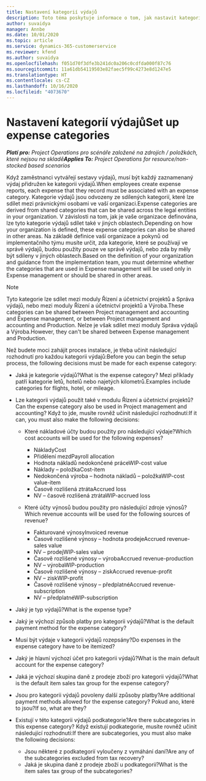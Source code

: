 ```yaml
---
title: Nastavení kategorií výdajů
description: Toto téma poskytuje informace o tom, jak nastavit kategorie výdajů a sdílené kategorie pro sestavy výdajů.
author: suvaidya
manager: Annbe
ms.date: 10/01/2020
ms.topic: article
ms.service: dynamics-365-customerservice
ms.reviewer: kfend
ms.author: suvaidya
ms.openlocfilehash: f051d70f3dfe3b241dc0a206c0cdfda000f87c76
ms.sourcegitcommit: 11a61db54119503e82faec5f99c4273e8d1247e5
ms.translationtype: HT
ms.contentlocale: cs-CZ
ms.lasthandoff: 10/16/2020
ms.locfileid: "4073670"
---
```

# <a name="set-up-expense-categories"></a><span data-ttu-id="578e9-103">Nastavení kategorií výdajů</span><span class="sxs-lookup"><span data-stu-id="578e9-103">Set up expense categories</span></span>

<span data-ttu-id="578e9-104">_**Platí pro:** Project Operations pro scénáře založené na zdrojích / položkách, které nejsou na skladě_</span><span class="sxs-lookup"><span data-stu-id="578e9-104">_**Applies To:** Project Operations for resource/non-stocked based scenarios_</span></span>

<span data-ttu-id="578e9-105">Když zaměstnanci vytvářejí sestavy výdajů, musí být každý zaznamenaný výdaj přidružen ke kategorii výdajů.</span><span class="sxs-lookup"><span data-stu-id="578e9-105">When employees create expense reports, each expense that they record must be associated with an expense category.</span></span> <span data-ttu-id="578e9-106">Kategorie výdajů jsou odvozeny ze sdílených kategorií, které lze sdílet mezi právnickými osobami ve vaší organizaci.</span><span class="sxs-lookup"><span data-stu-id="578e9-106">Expense categories are derived from shared categories that can be shared across the legal entities in your organization.</span></span> <span data-ttu-id="578e9-107">V závislosti na tom, jak je vaše organizace definována, lze tyto kategorie výdajů sdílet také v jiných oblastech.</span><span class="sxs-lookup"><span data-stu-id="578e9-107">Depending on how your organization is defined, these expense categories can also be shared in other areas.</span></span> <span data-ttu-id="578e9-108">Na základě definice vaší organizace a pokynů od implementačního týmu musíte určit, zda kategorie, které se používají ve správě výdajů, budou použity pouze ve správě výdajů, nebo zda by měly být sdíleny v jiných oblastech.</span><span class="sxs-lookup"><span data-stu-id="578e9-108">Based on the definition of your organization and guidance from the implementation team, you must determine whether the categories that are used in Expense management will be used only in Expense management or should be shared in other areas.</span></span>

> [!NOTE]
> <span data-ttu-id="578e9-109">Tyto kategorie lze sdílet mezi moduly Řízení a účetnictví projektů a Správa výdajů, nebo mezi moduly Řízení a účetnictví projektů a Výroba.</span><span class="sxs-lookup"><span data-stu-id="578e9-109">These categories can be shared between Project management and accounting and Expense management, or between Project management and accounting and Production.</span></span> <span data-ttu-id="578e9-110">Nelze je však sdílet mezi moduly Správa výdajů a Výroba.</span><span class="sxs-lookup"><span data-stu-id="578e9-110">However, they can't be shared between Expense management and Production.</span></span>

<span data-ttu-id="578e9-111">Než budete moci zahájit proces instalace, je třeba učinit následující rozhodnutí pro každou kategorii výdajů:</span><span class="sxs-lookup"><span data-stu-id="578e9-111">Before you can begin the setup process, the following decisions must be made for each expense category:</span></span>

- <span data-ttu-id="578e9-112">Jaká je kategorie výdajů?</span><span class="sxs-lookup"><span data-stu-id="578e9-112">What is the expense category?</span></span> <span data-ttu-id="578e9-113">Mezi příklady patří kategorie letů, hotelů nebo najetých kilometrů.</span><span class="sxs-lookup"><span data-stu-id="578e9-113">Examples include categories for flights, hotel, or mileage.</span></span>
- <span data-ttu-id="578e9-114">Lze kategorii výdajů použít také v modulu Řízení a účetnictví projektů?</span><span class="sxs-lookup"><span data-stu-id="578e9-114">Can the expense category also be used in Project management and accounting?</span></span> <span data-ttu-id="578e9-115">Když to jde, musíte rovněž učinit následující rozhodnutí:</span><span class="sxs-lookup"><span data-stu-id="578e9-115">If it can, you must also make the following decisions:</span></span>

    - <span data-ttu-id="578e9-116">Které nákladové účty budou použity pro následující výdaje?</span><span class="sxs-lookup"><span data-stu-id="578e9-116">Which cost accounts will be used for the following expenses?</span></span>

        - <span data-ttu-id="578e9-117">Náklady</span><span class="sxs-lookup"><span data-stu-id="578e9-117">Cost</span></span>
        - <span data-ttu-id="578e9-118">Přidělení mezd</span><span class="sxs-lookup"><span data-stu-id="578e9-118">Payroll allocation</span></span>
        - <span data-ttu-id="578e9-119">Hodnota nákladů nedokončené práce</span><span class="sxs-lookup"><span data-stu-id="578e9-119">WIP-cost value</span></span>
        - <span data-ttu-id="578e9-120">Náklady – položka</span><span class="sxs-lookup"><span data-stu-id="578e9-120">Cost-item</span></span>
        - <span data-ttu-id="578e9-121">Nedokončená výroba – hodnota nákladů – položka</span><span class="sxs-lookup"><span data-stu-id="578e9-121">WIP-cost value-item</span></span>
        - <span data-ttu-id="578e9-122">Časově rozlišená ztráta</span><span class="sxs-lookup"><span data-stu-id="578e9-122">Accrued loss</span></span>
        - <span data-ttu-id="578e9-123">NV – časově rozlišená ztráta</span><span class="sxs-lookup"><span data-stu-id="578e9-123">WIP-accrued loss</span></span>

    - <span data-ttu-id="578e9-124">Které účty výnosů budou použity pro následující zdroje výnosů?</span><span class="sxs-lookup"><span data-stu-id="578e9-124">Which revenue accounts will be used for the following sources of revenue?</span></span>

        - <span data-ttu-id="578e9-125">Fakturované výnosy</span><span class="sxs-lookup"><span data-stu-id="578e9-125">Invoiced revenue</span></span>
        - <span data-ttu-id="578e9-126">Časově rozlišené výnosy – hodnota prodeje</span><span class="sxs-lookup"><span data-stu-id="578e9-126">Accrued revenue-sales value</span></span>
        - <span data-ttu-id="578e9-127">NV – prodej</span><span class="sxs-lookup"><span data-stu-id="578e9-127">WIP-sales value</span></span>
        - <span data-ttu-id="578e9-128">Časově rozlišené výnosy – výroba</span><span class="sxs-lookup"><span data-stu-id="578e9-128">Accrued revenue-production</span></span>
        - <span data-ttu-id="578e9-129">NV – výroba</span><span class="sxs-lookup"><span data-stu-id="578e9-129">WIP-production</span></span>
        - <span data-ttu-id="578e9-130">Časově rozlišené výnosy – zisk</span><span class="sxs-lookup"><span data-stu-id="578e9-130">Accrued revenue-profit</span></span>
        - <span data-ttu-id="578e9-131">NV – zisk</span><span class="sxs-lookup"><span data-stu-id="578e9-131">WIP-profit</span></span>
        - <span data-ttu-id="578e9-132">Časově rozlišené výnosy – předplatné</span><span class="sxs-lookup"><span data-stu-id="578e9-132">Accrued revenue-subscription</span></span>
        - <span data-ttu-id="578e9-133">NV – předplatné</span><span class="sxs-lookup"><span data-stu-id="578e9-133">WIP-subscription</span></span>

- <span data-ttu-id="578e9-134">Jaký je typ výdajů?</span><span class="sxs-lookup"><span data-stu-id="578e9-134">What is the expense type?</span></span>
- <span data-ttu-id="578e9-135">Jaký je výchozí způsob platby pro kategorii výdajů?</span><span class="sxs-lookup"><span data-stu-id="578e9-135">What is the default payment method for the expense category?</span></span>
- <span data-ttu-id="578e9-136">Musí být výdaje v kategorii výdajů rozepsány?</span><span class="sxs-lookup"><span data-stu-id="578e9-136">Do expenses in the expense category have to be itemized?</span></span>
- <span data-ttu-id="578e9-137">Jaký je hlavní výchozí účet pro kategorii výdajů?</span><span class="sxs-lookup"><span data-stu-id="578e9-137">What is the main default account for the expense category?</span></span>
- <span data-ttu-id="578e9-138">Jaká je výchozí skupina daně z prodeje zboží pro kategorii výdajů?</span><span class="sxs-lookup"><span data-stu-id="578e9-138">What is the default item sales tax group for the expense category?</span></span>
- <span data-ttu-id="578e9-139">Jsou pro kategorii výdajů povoleny další způsoby platby?</span><span class="sxs-lookup"><span data-stu-id="578e9-139">Are additional payment methods allowed for the expense category?</span></span> <span data-ttu-id="578e9-140">Pokud ano, které to jsou?</span><span class="sxs-lookup"><span data-stu-id="578e9-140">If so, what are they?</span></span>
- <span data-ttu-id="578e9-141">Existují v této kategorii výdajů podkategorie?</span><span class="sxs-lookup"><span data-stu-id="578e9-141">Are there subcategories in this expense category?</span></span> <span data-ttu-id="578e9-142">Když existují podkategorie, musíte rovněž učinit následující rozhodnutí:</span><span class="sxs-lookup"><span data-stu-id="578e9-142">If there are subcategories, you must also make the following decisions:</span></span>

    - <span data-ttu-id="578e9-143">Jsou některé z podkategorií vyloučeny z vymáhání daní?</span><span class="sxs-lookup"><span data-stu-id="578e9-143">Are any of the subcategories excluded from tax recovery?</span></span>
    - <span data-ttu-id="578e9-144">Jaká je skupina daně z prodeje zboží u podkategorií?</span><span class="sxs-lookup"><span data-stu-id="578e9-144">What is the item sales tax group of the subcategories?</span></span>
